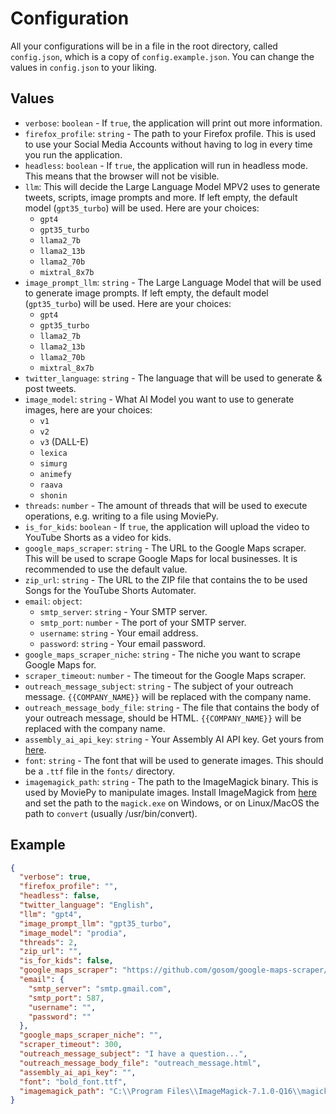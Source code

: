 # Configuration

All your configurations will be in a file in the root directory, called `config.json`, which is a copy of `config.example.json`. You can change the values in `config.json` to your liking.

## Values

- `verbose`: `boolean` - If `true`, the application will print out more information.
- `firefox_profile`: `string` - The path to your Firefox profile. This is used to use your Social Media Accounts without having to log in every time you run the application.
- `headless`: `boolean` - If `true`, the application will run in headless mode. This means that the browser will not be visible.
- `llm`: This will decide the Large Language Model MPV2 uses to generate tweets, scripts, image prompts and more. If left empty, the default model (`gpt35_turbo`) will be used. Here are your choices:
    * `gpt4`
    * `gpt35_turbo`
    * `llama2_7b`
    * `llama2_13b`
    * `llama2_70b`
    * `mixtral_8x7b`
- `image_prompt_llm`: `string` - The Large Language Model that will be used to generate image prompts. If left empty, the default model (`gpt35_turbo`) will be used. Here are your choices:
    * `gpt4`
    * `gpt35_turbo`
    * `llama2_7b`
    * `llama2_13b`
    * `llama2_70b`
    * `mixtral_8x7b`
- `twitter_language`: `string` - The language that will be used to generate & post tweets.
- `image_model`: `string` - What AI Model you want to use to generate images, here are your choices:
    * `v1`
    * `v2`
    * `v3` (DALL-E)
    * `lexica`
    * `simurg`
    * `animefy`
    * `raava`
    * `shonin`
- `threads`: `number` - The amount of threads that will be used to execute operations, e.g. writing to a file using MoviePy.
- `is_for_kids`: `boolean` - If `true`, the application will upload the video to YouTube Shorts as a video for kids.
- `google_maps_scraper`: `string` - The URL to the Google Maps scraper. This will be used to scrape Google Maps for local businesses. It is recommended to use the default value.
- `zip_url`: `string` - The URL to the ZIP file that contains the to be used Songs for the YouTube Shorts Automater.
- `email`: `object`:
    - `smtp_server`: `string` - Your SMTP server.
    - `smtp_port`: `number` - The port of your SMTP server.
    - `username`: `string` - Your email address.
    - `password`: `string` - Your email password.
- `google_maps_scraper_niche`: `string` - The niche you want to scrape Google Maps for.
- `scraper_timeout`: `number` - The timeout for the Google Maps scraper.
- `outreach_message_subject`: `string` - The subject of your outreach message. `{{COMPANY_NAME}}` will be replaced with the company name.
- `outreach_message_body_file`: `string` - The file that contains the body of your outreach message, should be HTML. `{{COMPANY_NAME}}` will be replaced with the company name.
- `assembly_ai_api_key`: `string` - Your Assembly AI API key. Get yours from [here](https://www.assemblyai.com/app/).
- `font`: `string` - The font that will be used to generate images. This should be a `.ttf` file in the `fonts/` directory.
- `imagemagick_path`: `string` - The path to the ImageMagick binary. This is used by MoviePy to manipulate images. Install ImageMagick from [here](https://imagemagick.org/script/download.php) and set the path to the `magick.exe` on Windows, or on Linux/MacOS the path to `convert` (usually /usr/bin/convert).

## Example

```json
{
  "verbose": true,
  "firefox_profile": "",
  "headless": false,
  "twitter_language": "English",
  "llm": "gpt4",
  "image_prompt_llm": "gpt35_turbo",
  "image_model": "prodia",
  "threads": 2,
  "zip_url": "",
  "is_for_kids": false,
  "google_maps_scraper": "https://github.com/gosom/google-maps-scraper/archive/refs/tags/v0.9.7.zip",
  "email": {
    "smtp_server": "smtp.gmail.com",
    "smtp_port": 587,
    "username": "",
    "password": ""
  },
  "google_maps_scraper_niche": "",
  "scraper_timeout": 300,
  "outreach_message_subject": "I have a question...",
  "outreach_message_body_file": "outreach_message.html",
  "assembly_ai_api_key": "",
  "font": "bold_font.ttf",
  "imagemagick_path": "C:\\Program Files\\ImageMagick-7.1.0-Q16\\magick.exe"
}
```
